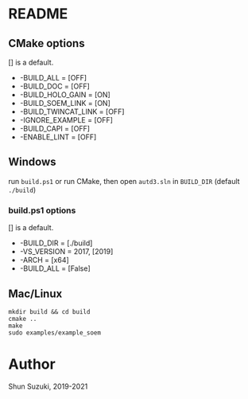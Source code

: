 # README

## CMake options

[] is a default.

* -BUILD_ALL = [OFF]
* -BUILD_DOC = [OFF]
* -BUILD_HOLO_GAIN = [ON]
* -BUILD_SOEM_LINK = [ON]
* -BUILD_TWINCAT_LINK = [OFF]
* -IGNORE_EXAMPLE = [OFF]
* -BUILD_CAPI = [OFF]
* -ENABLE_LINT = [OFF]

## Windows

run `build.ps1` or run CMake, then open `autd3.sln` in `BUILD_DIR` (default `./build`)

### build.ps1 options

[] is a default.

* -BUILD_DIR = [./build]
* -VS_VERSION = 2017, [2019]
* -ARCH = [x64]
* -BUILD_ALL = [False]

## Mac/Linux

```
mkdir build && cd build
cmake ..
make
sudo examples/example_soem
```

# Author

Shun Suzuki, 2019-2021
